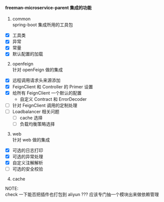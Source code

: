 #### freeman-microservice-parent 集成的功能
1. common  
spring-boot 集成所用的工具包  
- [x] 工具类
- [x] 异常
- [x] 常量
- [x] 默认配置的加载

2. openfeign  
针对 openFeign 做的集成
- [x] 远程调用请求头来源添加
- [x] FeignClient 和 Controller 的 Primer 设置
- [x] 给所有 FeignClient 一个默认的配置
  - 自定义 Contract 和 ErrorDecoder
- [ ] 针对 FeignClient 调用的定制处理
- [ ] Loadbalancer 相关问题
    - [ ] cache 选择
    - [ ] 负载均衡策略选择
    
3. web  
针对 web 做的集成
- [x] 可选的日志打印
- [x] 可选的异常处理
- [x] 自定义注解解析
- [ ] 可选的安全校验

4. cache

NOTE:  
check 一下能否把插件也打包到 aliyun ???
应该专门抽一个模块出来做依赖管理
